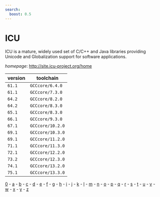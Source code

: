 ```yaml
---
search:
  boost: 0.5
---
```

# ICU

ICU is a mature, widely used set of C/C++ and Java libraries providing Unicode and Globalization  support for software applications.

*homepage*: <http://site.icu-project.org/home>

version | toolchain
--------|----------
``61.1`` | ``GCCcore/6.4.0``
``61.1`` | ``GCCcore/7.3.0``
``64.2`` | ``GCCcore/8.2.0``
``64.2`` | ``GCCcore/8.3.0``
``65.1`` | ``GCCcore/8.3.0``
``66.1`` | ``GCCcore/9.3.0``
``67.1`` | ``GCCcore/10.2.0``
``69.1`` | ``GCCcore/10.3.0``
``69.1`` | ``GCCcore/11.2.0``
``71.1`` | ``GCCcore/11.3.0``
``72.1`` | ``GCCcore/12.2.0``
``73.2`` | ``GCCcore/12.3.0``
``74.1`` | ``GCCcore/13.2.0``
``75.1`` | ``GCCcore/13.3.0``

[0](../0/index.md) - [a](../a/index.md) - [b](../b/index.md) - [c](../c/index.md) - [d](../d/index.md) - [e](../e/index.md) - [f](../f/index.md) - [g](../g/index.md) - [h](../h/index.md) - [i](../i/index.md) - [j](../j/index.md) - [k](../k/index.md) - [l](../l/index.md) - [m](../m/index.md) - [n](../n/index.md) - [o](../o/index.md) - [p](../p/index.md) - [q](../q/index.md) - [r](../r/index.md) - [s](../s/index.md) - [t](../t/index.md) - [u](../u/index.md) - [v](../v/index.md) - [w](../w/index.md) - [x](../x/index.md) - [y](../y/index.md) - [z](../z/index.md)

